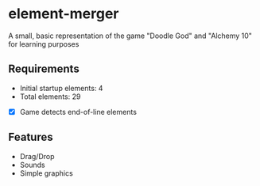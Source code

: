 # element-merger
A small, basic representation of the game "Doodle God" and "Alchemy 10" for learning purposes

## Requirements
- Initial startup elements: 4
- Total elements: 29
- [x] Game detects end-of-line elements

## Features
- Drag/Drop
- Sounds
- Simple graphics
